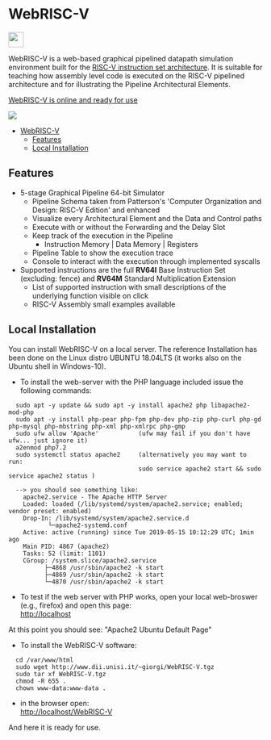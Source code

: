 # WebRISC-V
[<img height="30" src="https://github.com/Mariotti94/WebRISC-V/blob/master/docs/version.png?raw=true"/>](https://github.com/Mariotti94/WebRISC-V/blob/master/docs/CHANGELOG.md)

WebRISC-V is a web-based graphical pipelined datapath simulation environment built for the [RISC-V instruction set architecture](https://content.riscv.org/wp-content/uploads/2017/05/riscv-spec-v2.2.pdf).
It is suitable for teaching how assembly level code is executed on the RISC-V pipelined architecture and for illustrating the Pipeline Architectural Elements.

[WebRISC-V is online and ready for use](http://www.dii.unisi.it/~giorgi/WebRISC-V)

<img src="https://github.com/Mariotti94/WebRISC-V/blob/master/docs/intro.png?raw=true"/>

- [WebRISC-V](#webrisc-v)
  - [Features](#features)
  - [Local Installation](#local-installation)

## Features

* 5-stage Graphical Pipeline 64-bit Simulator
  * Pipeline Schema taken from Patterson's 'Computer Organization and Design: RISC-V Edition' and enhanced
  * Visualize every Architectural Element and the Data and Control paths
  * Execute with or without the Forwarding and the Delay Slot
  * Keep track of the execution in the Pipeline
    * Instruction Memory | Data Memory | Registers
  * Pipeline Table to show the execution trace
  * Console to interact with the execution through implemented syscalls
* Supported instructions are the full **RV64I** Base Instruction Set (excluding: fence) and **RV64M** Standard Multiplication Extension
  * List of supported instruction with small descriptions of the underlying function visible on click
  * RISC-V Assembly small examples available

## Local Installation

You can install WebRISC-V on a local server.
The reference Installation has been done on the Linux distro UBUNTU 18.04LTS
(it works also on the Ubuntu shell in Windows-10).

* To install the web-server with the PHP language included issue the following commands:
```
  sudo apt -y update && sudo apt -y install apache2 php libapache2-mod-php
  sudo apt -y install php-pear php-fpm php-dev php-zip php-curl php-gd php-mysql php-mbstring php-xml php-xmlrpc php-gmp
  sudo ufw allow 'Apache'           (ufw may fail if you don't have ufw... just ignore it)
  a2enmod php7.2
  sudo systemctl status apache2     (alternatively you may want to run:
                                    sudo service apache2 start && sudo service apache2 status )

  --> you should see something like:
    apache2.service - The Apache HTTP Server
    Loaded: loaded (/lib/systemd/system/apache2.service; enabled; vendor preset: enabled)
    Drop-In: /lib/systemd/system/apache2.service.d
           └─apache2-systemd.conf
    Active: active (running) since Tue 2019-05-15 10:12:29 UTC; 1min ago
    Main PID: 4867 (apache2)
    Tasks: 52 (limit: 1101)
    CGroup: /system.slice/apache2.service
          ├─4868 /usr/sbin/apache2 -k start
          ├─4869 /usr/sbin/apache2 -k start
          └─4870 /usr/sbin/apache2 -k start
```

* To test if the web server with PHP works, open your local web-broswer (e.g., firefox) and open this page: \
[http://localhost](http://localhost)

At this point you should see: "Apache2 Ubuntu Default Page"

* To install the WebRISC-V software:
```
  cd /var/www/html
  sudo wget http://www.dii.unisi.it/~giorgi/WebRISC-V.tgz
  sudo tar xf WebRISC-V.tgz
  chmod -R 655 .
  chown www-data:www-data .
```
* in the browser open: \
[http://localhost/WebRISC-V](http://localhost/WebRISC-V)

And here it is ready for use.
